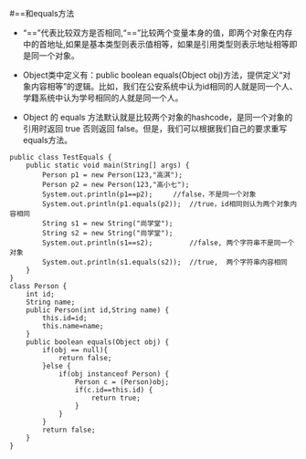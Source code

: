 #==和equals方法

* “==”代表比较双方是否相同,“==”比较两个变量本身的值，即两个对象在内存中的首地址,如果是基本类型则表示值相等，如果是引用类型则表示地址相等即是同一个对象。

* Object类中定义有：public boolean equals(Object obj)方法，提供定义“对象内容相等”的逻辑。比如，我们在公安系统中认为id相同的人就是同一个人、学籍系统中认为学号相同的人就是同一个人。

* Object 的 equals 方法默认就是比较两个对象的hashcode，是同一个对象的引用时返回 true 否则返回 false。但是，我们可以根据我们自己的要求重写equals方法。
      
      
``` 
public class TestEquals { 
    public static void main(String[] args) {
        Person p1 = new Person(123,"高淇");
        Person p2 = new Person(123,"高小七");     
        System.out.println(p1==p2);     //false，不是同一个对象
        System.out.println(p1.equals(p2));  //true，id相同则认为两个对象内容相同
        String s1 = new String("尚学堂");
        String s2 = new String("尚学堂");
        System.out.println(s1==s2);         //false, 两个字符串不是同一个对象
        System.out.println(s1.equals(s2));  //true,  两个字符串内容相同
    }
}
class Person {
    int id;
    String name;
    public Person(int id,String name) {
        this.id=id;
        this.name=name;
    }
    public boolean equals(Object obj) {
        if(obj == null){
            return false;
        }else {
            if(obj instanceof Person) {
                Person c = (Person)obj;
                if(c.id==this.id) {
                    return true;
                }
            }
        }
        return false;
    }
}

```